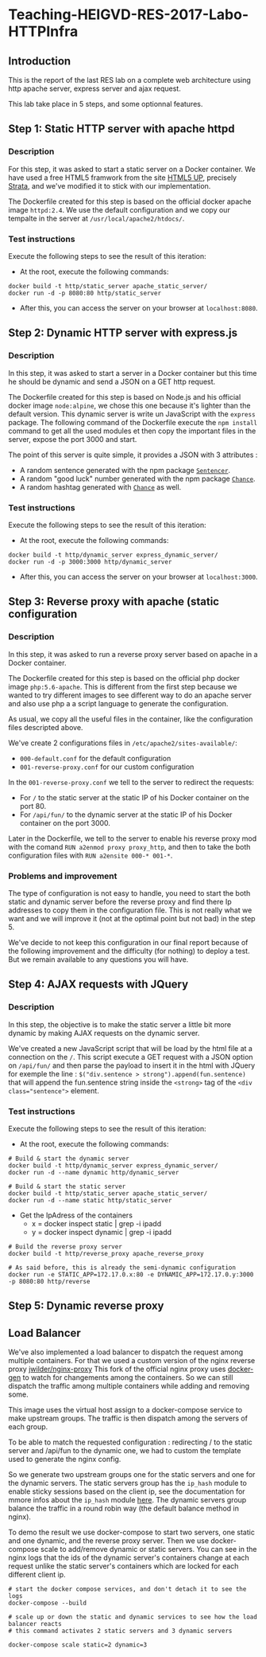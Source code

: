 # Teaching-HEIGVD-RES-2017-Labo-HTTPInfra

## Introduction
This is the report of the last RES lab on a complete web architecture using http apache server, express server and ajax request.

This lab take place in 5 steps, and some optionnal features.
## Step 1: Static HTTP server with apache httpd

### Description
For this step, it was asked to start a static server on a Docker container.
We have used a free HTML5 framwork from the site [HTML5 UP](https://html5up.net/ "html5up's Homepage"), precisely [Strata](https://html5up.net/strata), and we've modified it to stick with our implementation.

The Dockerfile created for this step is based on the official docker apache image `httpd:2.4`. We use the default configuration and we copy our tempalte in the server at `/usr/local/apache2/htdocs/`.

### Test instructions
Execute the following steps to see the result of this iteration:

* At the root, execute the following commands:
```
docker build -t http/static_server apache_static_server/
docker run -d -p 8080:80 http/static_server
```

* After this, you can access the server on your browser at `localhost:8080`.

## Step 2: Dynamic HTTP server with express.js

### Description
In this step, it was asked to start a server in a Docker container but this time he should be dynamic and send a JSON on a GET http request.

The Dockerfile created for this step is based on Node.js and his official docker image `node:alpine`, we chose this one because it's lighter than the default version. This dynamic server is write un JavaScript with the `express` package. The following command of the Dockerfile execute the `npm install` command to get all the used modules et then copy the important files in the server, expose the port 3000 and start.

The point of this server is quite simple, it provides a JSON with 3 attributes :
* A random sentence generated with the npm package [`Sentencer`](http://kylestetz.github.io/Sentencer/).
* A random "good luck" number generated with the npm package [`Chance`](http://chancejs.com/).
* A random hashtag generated with [`Chance`](http://chancejs.com/) as well.

### Test instructions
Execute the following steps to see the result of this iteration:

* At the root, execute the following commands:
```
docker build -t http/dynamic_server express_dynamic_server/
docker run -d -p 3000:3000 http/dynamic_server
```

* After this, you can access the server on your browser at `localhost:3000`.

## Step 3: Reverse proxy with apache (static configuration

### Description
In this step, it was asked to run a reverse proxy server based on apache in a Docker container.

The Dockerfile created for this step is based on the official php docker image `php:5.6-apache`. This is different from the first step because we wanted to try different images to see different way to do an apache server and also use php a a script language to generate the configuration.

As usual, we copy all the useful files in the container, like the configuration files descripted above.

We've create 2 configurations files in `/etc/apache2/sites-available/`:
* `000-default.conf` for the default configuration
* `001-reverse-proxy.conf` for our custom configuration

In the `001-reverse-proxy.conf` we tell to the server to redirect the requests:
* For `/` to the static server at the static IP of his Docker container on the port 80.
* For `/api/fun/` to the dynamic server at the static IP of his Docker container on the port 3000.

Later in the Dockerfile, we tell to the server to enable his reverse proxy mod with the comand `RUN a2enmod proxy proxy_http`, and then to take the both configuration files with `RUN a2ensite 000-* 001-*`.

### Problems and improvement
The type of configuration is not easy to handle, you need to start the both static and dynamic server before the reverse proxy and find there Ip addresses to copy them in the configuration file. This is not really what we want and we will improve it (not at the optimal point but not bad) in the step 5.

We've decide to not keep this configuration in our final report because of the following improvement and the difficulty (for nothing) to deploy a test. But we remain available to any questions you will have.

## Step 4: AJAX requests with JQuery

### Description
In this step, the objective is to make the static server a little bit more dynamic by making AJAX requests on the dynamic server.

We've created a new JavaScript script that will be load by the html file at a connection on the `/`. This script execute a GET request with a JSON option on `/api/fun/` and then parse the payload to insert it in the html with JQuery for exemple the line :  `$("div.sentence > strong").append(fun.sentence)` that will append the fun.sentence string inside the `<strong>` tag of the `<div class="sentence">` element.

### Test instructions
Execute the following steps to see the result of this iteration:

* At the root, execute the following commands:

```
# Build & start the dynamic server
docker build -t http/dynamic_server express_dynamic_server/
docker run -d --name dynamic http/dynamic_server

# Build & start the static server
docker build -t http/static_server apache_static_server/
docker run -d --name static http/static_server
```

* Get the IpAdress of the containers
  * x = docker inspect static | grep -i ipadd
  * y = docker inspect dynamic | grep -i ipadd

```
# Build the reverse proxy server
docker build -t http/reverse_proxy apache_reverse_proxy

# As said before, this is already the semi-dynamic configuration
docker run -e STATIC_APP=172.17.0.x:80 -e DYNAMIC_APP=172.17.0.y:3000 -p 8080:80 http/reverse
```


## Step 5: Dynamic reverse proxy

## Load Balancer
We've also implemented a load balancer to dispatch the request among multiple containers. For that we used a custom version of the nginx reverse proxy [jwilder/nginx-proxy](https://github.com/jwilder/nginx-proxy) 
This fork of the official nginx proxy uses [docker-gen](https://github.com/jwilder/docker-gen) to watch for changements among the containers. So we can still dispatch the traffic among multiple containers while adding and removing some.

This image uses the virtual host assign to a docker-compose service to make upstream groups. The traffic is then dispatch among the servers of each group.

To be able to match the requested configuration : redirecting / to the static server and /api/fun to the dynamic one, we had to custom the template used to generate the nginx config.

So we generate two upstream groups one for the static servers and one for the dynamic servers. The static servers group has the `ip_hash` module to enable sticky sessions based on the client ip, see the documentation for mmore infos about the `ip_hash` module [here](http://nginx.org/en/docs/http/ngx_http_upstream_module.html#ip_hash). The dynamic servers group balance the traffic in a round robin way (the default balance method in nginx).

To demo the result we use docker-compose to start two servers, one static and one dynamic, and the reverse proxy server. Then we use docker-compose scale to add/remove dynamic or static servers. You can see in the nginx logs that the ids of the dynamic server's containers change at each request unlike the static server's containers which are locked for each different client ip.

```
# start the docker compose services, and don't detach it to see the logs
docker-compose --build

# scale up or down the static and dynamic services to see how the load balancer reacts
# this command activates 2 static servers and 3 dynamic servers

docker-compose scale static=2 dynamic=3
```